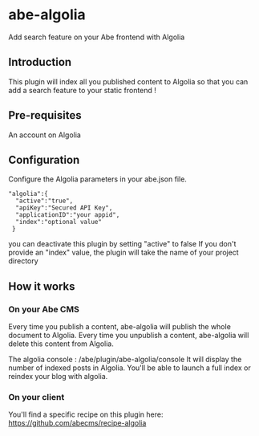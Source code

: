 # abe-algolia
Add search feature on your Abe frontend with Algolia

## Introduction
This plugin will index all you published content to Algolia so that you can add a search feature to your static frontend !

## Pre-requisites
An account on Algolia

## Configuration
Configure the Algolia parameters in your abe.json file.

```
"algolia":{
  "active":"true",
  "apiKey":"Secured API Key",
  "applicationID":"your appid",
  "index":"optional value"
 }
```

you can deactivate this plugin by setting "active" to false
If you don't provide an "index" value, the plugin will take the name of your project directory

## How it works

### On your Abe CMS
Every time you publish a content, abe-algolia will publish the whole document to Algolia.
Every time you unpublish a content, abe-algolia will delete this content from Algolia.

The algolia console : /abe/plugin/abe-algolia/console
It will display the number of indexed posts in Algolia. You'll be able to launch a full index or reindex your blog with algolia.

### On your client

You'll find a specific recipe on this plugin here: https://github.com/abecms/recipe-algolia
